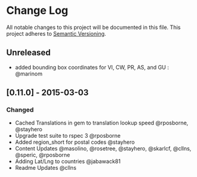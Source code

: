 # Change Log
All notable changes to this project will be documented in this file.
This project adheres to [Semantic Versioning](http://semver.org/).

## Unreleased
- added bounding box coordinates for VI, CW, PR, AS, and GU : @marinom


## [0.11.0] - 2015-03-03
### Changed
- Cached Translations in gem to translation lookup speed @rposborne, @stayhero
- Upgrade test suite to rspec 3 @rposborne
- Added region_short for postal codes @stayhero
- Content Updates @masolino, @rosetree, @stayhero, @skarlcf, @cllns, @speric, @rposborne
- Adding Lat/Lng to countries @jabawack81
- Readme Updates @cllns
